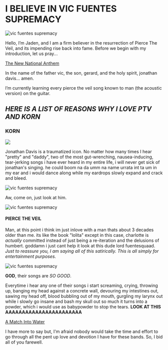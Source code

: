 # I BELIEVE IN VIC FUENTES SUPREMACY
![vic fuentes supremacy](https://pbs.twimg.com/profile_images/1363269544664436737/6n7NDM88_400x400.jpg)


Hello, I’m Jaden, and I am a firm believer in the resurrection of Pierce The Veil, and its impending rise back into fame.
Before we begin with my introduction, let us pray...

[The New National Anthem](https://www.youtube.com/watch?v=QDfL9tSCA9A)

In the name of the father vic, the son, gerard, and the holy spirit, jonathan davis... amen.

I’m currently learning every pierce the veil song known to man (the acoustic version) on the guitar.



## ***HERE IS A LIST OF REASONS WHY I LOVE PTV AND KORN***

### **KORN**


![](https://i.pinimg.com/564x/59/c7/81/59c7819ce9a6c902dc4ccd6a93f2f216.jpg)

Jonathan Davis is a traumatized icon. No matter how many times I hear "pretty"  and "daddy", two of the most gut-wrenching, nausea-inducing, tear-jerking songs i have ever heard in my entire life, i will never get sick of jonathan's singing. he could boom na  da umm na name urrata int ta um in my ear and i would dance along while my eardrops slowly expand and crack and bleed.

![vic fuentes supremacy](https://i.pinimg.com/564x/0f/41/2b/0f412baa0af7f519695c57cf701707c7.jpg)

Aw, come on, just look at him.

![vic fuentes supremacy](https://i.pinimg.com/564x/c5/63/24/c56324eb32d9ec279d73c27f0be48edf.jpg)

#### **PIERCE THE VEIL**

Man, at this point i think im just inlove with a man thats about 3 decades older than me. its like the book "lolita" except in this case, charlotte is *actually* committed instead of just being a re-iteration and the delusions of humbert. goddamn i just cant help it look at this dude lord fuentesquaad. *Just to reassure you, I am saying all of this satirically. This is all simply for entertainment purposes.*

![vic fuentes supremacy](https://i.pinimg.com/564x/54/3e/48/543e4875b534ba85e63f13e0b4807838.jpg)

**GOD**, their songs are *SO GOOD*.

Everytime i hear any one of their songs i start screaming, crying, throwing up, banging my head against a concrete wall, devouring my intestines out, sawing my head off, blood bubbling out of my mouth, gurgling my larynx out while i slowly go insane and bash my skull out so much it turns into a powder, which i would use as babypowder to stop the tears.
**LOOK AT THIS AAAAAAAAAAAAAAAAAAAAAAA**


[A Match Into Water](https://www.youtube.com/watch?v=tjSqm6cdtsM)

I have more to say but, I'm afraid nobody would take the time and effort to go through all the pent up love and devotion I have for these bands. So, I bid all of you farewell.
